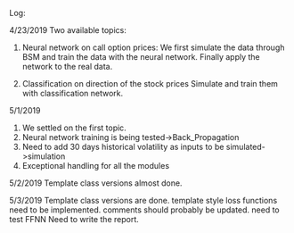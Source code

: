 Log:

4/23/2019
Two available topics:

1. Neural network on call option prices:
	We first simulate the data through BSM and train the data with the neural network. Finally apply the network to the real data.

2. Classification on direction of the stock prices
	Simulate and train them with classification network.

5/1/2019
1. We settled on the first topic.
2. Neural network training is being tested->Back_Propagation
3. Need to add 30 days historical volatility as inputs to be simulated->simulation
4. Exceptional handling for all the modules

5/2/2019
Template class versions almost done.

5/3/2019
Template class versions are done.
template style loss functions need to be implemented.
comments should probably be updated.
need to test FFNN
Need to write the report.
